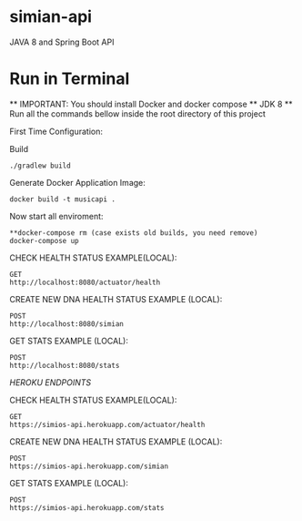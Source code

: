 # simian-api
JAVA 8 and Spring Boot API

# Run in Terminal
** IMPORTANT: You should install Docker and docker compose
** JDK 8
** Run all the commands bellow inside the root directory of this project


First Time Configuration:

Build
```
./gradlew build
```

Generate Docker Application Image:
```
docker build -t musicapi .
```

Now start all enviroment:
```
**docker-compose rm (case exists old builds, you need remove)
docker-compose up
```

CHECK HEALTH STATUS EXAMPLE(LOCAL):

```
GET
http://localhost:8080/actuator/health
```

CREATE NEW DNA HEALTH STATUS EXAMPLE (LOCAL):

```
POST
http://localhost:8080/simian
```

GET STATS EXAMPLE (LOCAL):

```
POST
http://localhost:8080/stats
```

*HEROKU ENDPOINTS*

CHECK HEALTH STATUS EXAMPLE(LOCAL):

```
GET
https://simios-api.herokuapp.com/actuator/health
```

CREATE NEW DNA HEALTH STATUS EXAMPLE (LOCAL):

```
POST
https://simios-api.herokuapp.com/simian
```

GET STATS EXAMPLE (LOCAL):

```
POST
https://simios-api.herokuapp.com/stats
```
